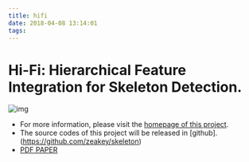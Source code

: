 ```yaml
---
title: hifi
date: 2018-04-08 13:14:01
tags:
---
```

# Hi-Fi: Hierarchical Feature Integration for Skeleton Detection.
![img](http://data.kaiz.xyz/hifi/different_integrates.png)
- For more information, please visit the [homepage of this project](http://kaiz.xyz/hifi).
- The source codes of this project will be released in [github].(https://github.com/zeakey/skeleton)
- [PDF PAPER](https://arxiv.org/abs/1801.01849)

